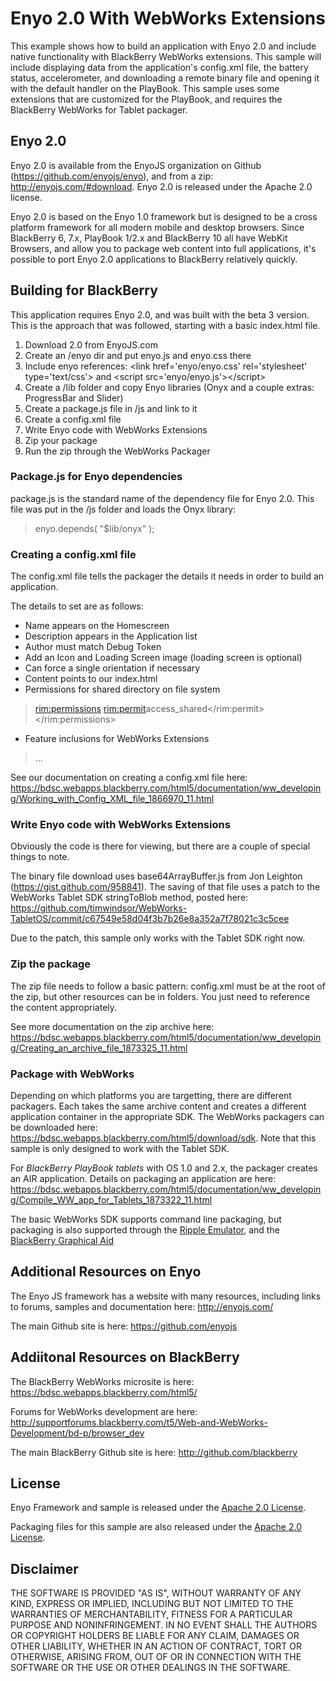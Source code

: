 Enyo 2.0 With WebWorks Extensions
=================================

This example shows how to build an application with Enyo 2.0 and include native functionality with BlackBerry WebWorks extensions. This sample will include displaying data from the application's config.xml file, the battery status, accelerometer, and downloading a remote binary file and opening it with the default handler on the PlayBook. This sample uses some extensions that are customized for the PlayBook, and requires the BlackBerry WebWorks for Tablet packager.

## Enyo 2.0
Enyo 2.0 is available from the EnyoJS organization on Github (https://github.com/enyojs/enyo), and from a zip: http://enyojs.com/#download. Enyo 2.0 is released under the Apache 2.0 license.

Enyo 2.0 is based on the Enyo 1.0 framework but is designed to be a cross platform framework for all modern mobile and desktop browsers. Since BlackBerry 6, 7.x, PlayBook 1/2.x and BlackBerry 10 all have WebKit Browsers, and allow you to package web content into full applications, it's possible to port Enyo 2.0 applications to BlackBerry relatively quickly. 

## Building for BlackBerry
This application requires Enyo 2.0, and was built with the beta 3 version. This is the approach that was followed, starting with a basic index.html file.

1. Download 2.0 from EnyoJS.com
2. Create an /enyo dir and put enyo.js and enyo.css there
3. Include enyo references: &lt;link href='enyo/enyo.css' rel='stylesheet' type='text/css'&gt; and &lt;script src='enyo/enyo.js'&gt;&lt;/script&gt;
4. Create a /lib folder and copy Enyo libraries (Onyx and a couple extras: ProgressBar and Slider)
5. Create a package.js file in /js and link to it
6. Create a config.xml file
7. Write Enyo code with WebWorks Extensions
8. Zip your package
9. Run the zip through the WebWorks Packager

### Package.js for Enyo dependencies
package.js is the standard name of the dependency file for Enyo 2.0. This file was put in the /js folder and loads the Onyx library:

> enyo.depends(
>	"$lib/onyx"
> );

### Creating a config.xml file
The config.xml file tells the packager the details it needs in order to build an application.

The details to set are as follows:
* Name appears on the Homescreen
* Description appears in the Application list
* Author must match Debug Token
* Add an Icon and Loading Screen image (loading screen is optional)
* Can force a single orientation if necessary
* Content points to our index.html
* Permissions for shared directory on file system
> 	<rim:permissions>
>		<rim:permit>access_shared</rim:permit>
>	</rim:permissions>
* Feature inclusions for WebWorks Extensions
> <feature id="blackberry.app" required="true" version="1.0.0.0"/>
> ...

See our documentation on creating a config.xml file here: https://bdsc.webapps.blackberry.com/html5/documentation/ww_developing/Working_with_Config_XML_file_1866970_11.html

### Write Enyo code with WebWorks Extensions
Obviously the code is there for viewing, but there are a couple of special things to note.

The binary file download uses base64ArrayBuffer.js from Jon Leighton (https://gist.github.com/958841).
The saving of that file uses a patch to the WebWorks Tablet SDK stringToBlob method, posted here: https://github.com/timwindsor/WebWorks-TabletOS/commit/c67549e58d04f3b7b26e8a352a7f78021c3c5cee

Due to the patch, this sample only works with the Tablet SDK right now.

### Zip the package
The zip file needs to follow a basic pattern: config.xml must be at the root of the zip, but other resources can be in folders. You just need to reference the content appropriately.

See more documentation on the zip archive here: https://bdsc.webapps.blackberry.com/html5/documentation/ww_developing/Creating_an_archive_file_1873325_11.html

### Package with WebWorks
Depending on which platforms you are targetting, there are different packagers. Each takes the same archive content and creates a different application container in the appropriate SDK. The WebWorks packagers can be downloaded here: https://bdsc.webapps.blackberry.com/html5/download/sdk. Note that this sample is only designed to work with the Tablet SDK.

For *BlackBerry PlayBook tablets* with OS 1.0 and 2.x, the packager creates an AIR application. Details on packaging an application are here: https://bdsc.webapps.blackberry.com/html5/documentation/ww_developing/Compile_WW_app_for_Tablets_1873322_11.html

The basic WebWorks SDK supports command line packaging, but packaging is also supported through the [Ripple Emulator](https://bdsc.webapps.blackberry.com/html5/documentation/ww_developing/Packaging_your_app_in_Ripple_1904611_11.html), and the [BlackBerry Graphical Aid](http://supportforums.blackberry.com/t5/Testing-and-Deployment/BlackBerry-Tablet-OS-Graphical-Aid/ta-p/1207067)

## Additional Resources on Enyo
The Enyo JS framework has a website with many resources, including links to forums, samples and documentation here: http://enyojs.com/

The main Github site is here: https://github.com/enyojs

## Addiitonal Resources on BlackBerry
The BlackBerry WebWorks microsite is here: https://bdsc.webapps.blackberry.com/html5/

Forums for WebWorks development are here: http://supportforums.blackberry.com/t5/Web-and-WebWorks-Development/bd-p/browser_dev

The main BlackBerry Github site is here: http://github.com/blackberry

## License
Enyo Framework and sample is released under the [Apache 2.0 License](http://www.apache.org/licenses/LICENSE-2.0.html).

Packaging files for this sample are also released under the [Apache 2.0 License](http://www.apache.org/licenses/LICENSE-2.0.html).

## Disclaimer

THE SOFTWARE IS PROVIDED "AS IS", WITHOUT WARRANTY OF ANY KIND, EXPRESS OR IMPLIED, INCLUDING BUT NOT LIMITED TO THE WARRANTIES OF MERCHANTABILITY, FITNESS FOR A PARTICULAR PURPOSE AND NONINFRINGEMENT. IN NO EVENT SHALL THE AUTHORS OR COPYRIGHT HOLDERS BE LIABLE FOR ANY CLAIM, DAMAGES OR OTHER LIABILITY, WHETHER IN AN ACTION OF CONTRACT, TORT OR OTHERWISE, ARISING FROM, OUT OF OR IN CONNECTION WITH THE SOFTWARE OR THE USE OR OTHER DEALINGS IN THE SOFTWARE.